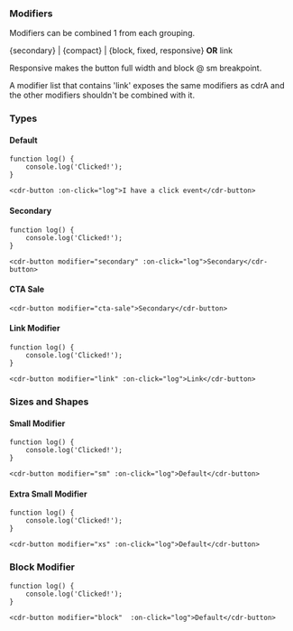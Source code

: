 ### Modifiers

Modifiers can be combined 1 from each grouping.

{secondary} | {compact} | {block, fixed, responsive} **OR** link

Responsive makes the button full width and block @ sm breakpoint.

A modifier list that contains 'link' exposes the same modifiers as cdrA and the other modifiers shouldn't be combined with it.

### Types

#### Default

```
function log() {
    console.log('Clicked!');
}

<cdr-button :on-click="log">I have a click event</cdr-button>
```

#### Secondary

```
function log() {
    console.log('Clicked!');
}

<cdr-button modifier="secondary" :on-click="log">Secondary</cdr-button>
```

#### CTA Sale

```
<cdr-button modifier="cta-sale">Secondary</cdr-button>
```

#### Link Modifier

```
function log() {
    console.log('Clicked!');
}

<cdr-button modifier="link" :on-click="log">Link</cdr-button>
```

### Sizes and Shapes

#### Small Modifier

```
function log() {
    console.log('Clicked!');
}

<cdr-button modifier="sm" :on-click="log">Default</cdr-button>
```

#### Extra Small Modifier

```
function log() {
    console.log('Clicked!');
}

<cdr-button modifier="xs" :on-click="log">Default</cdr-button>
```

### Block Modifier

```
function log() {
    console.log('Clicked!');
}

<cdr-button modifier="block"  :on-click="log">Default</cdr-button>
```
